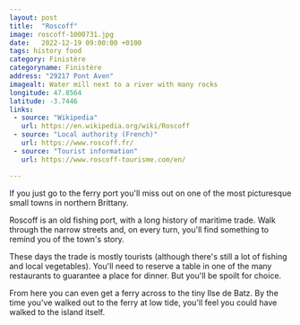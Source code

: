 ```yaml
---
layout: post
title:  "Roscoff"
image: roscoff-1000731.jpg
date:   2022-12-19 09:00:00 +0100
tags: history food
category: Finistère
categoryname: Finistère
address: "29217 Pont Aven"
imagealt: Water mill next to a river with many rocks
longitude: 47.8564
latitude: -3.7446
links:
 - source: "Wikipedia"
   url: https://en.wikipedia.org/wiki/Roscoff
 - source: "Local authority (French)"
   url: https://www.roscoff.fr/
 - source: "Tourist information"
   url: https://www.roscoff-tourisme.com/en/

---
```

If you just go to the ferry port you'll miss out on one of the most picturesque small towns in northern Brittany.

Roscoff is an old fishing port, with a long history of maritime trade. Walk through the narrow streets and, on every turn, you'll find something to remind you of the town's story.

These days the trade is mostly tourists (although there's still a lot of fishing and local vegetables). You'll need to reserve a table in one of the many restaurants to guarantee a place for dinner. But you'll be spoilt for choice.

From here you can even get a ferry across to the tiny Ilse de Batz. By the time you've walked out to the ferry at low tide, you'll feel you could have walked to the island itself.
